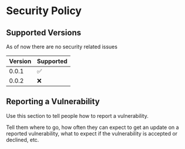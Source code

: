 # Security Policy

## Supported Versions

As of now there are no security related issues

| Version | Supported          |
| ------- | ------------------ |
| 0.0.1   | :white_check_mark: |
| 0.0.2   | :x:                |

## Reporting a Vulnerability

Use this section to tell people how to report a vulnerability.

Tell them where to go, how often they can expect to get an update on a
reported vulnerability, what to expect if the vulnerability is accepted or
declined, etc.

